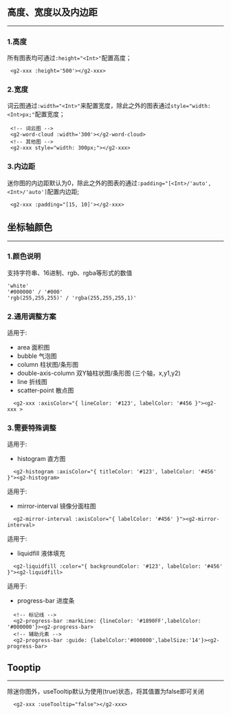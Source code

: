## 高度、宽度以及内边距
------
### 1.高度
所有图表均可通过`:height="<Int>"`配置高度；
```vue
 <g2-xxx :height='500'></g2-xxx>
```
### 2.宽度
词云图通过`:width="<Int>"`来配置宽度，除此之外的图表通过`style="width: <Int>px;"`配置宽度；
```vue
 <!-- 词云图 -->
 <g2-word-cloud :width='300'></g2-word-cloud>
 <!-- 其他图 -->
 <g2-xxx style="width: 300px;"></g2-xxx>
```
### 3.内边距
迷你图的内边距默认为0，除此之外的图表的通过`:padding="[<Int>/'auto', <Int>/'auto']`配置内边距;
```vue
 <g2-xxx :padding="[15, 10]'></g2-xxx>
```

## 坐标轴颜色
------
### 1.颜色说明
支持字符串、16进制、rgb、rgba等形式的数值
``````other
'white'
'#000000' / '#000'
'rgb(255,255,255)' / 'rgba(255,255,255,1)'
``````

### 2.通用调整方案
适用于: 
* area 面积图
* bubble 气泡图
* column 柱状图/条形图
* double-axis-column  双Y轴柱状图/条形图 (三个轴，x,y1,y2)
* line 折线图
* scatter-point 散点图

```vue
  <g2-xxx :axisColor="{ lineColor: '#123', labelColor: '#456 }"><g2-xxx >
```

### 3.需要特殊调整
适用于: 
* histogram 直方图

```vue
  <g2-histogram :axisColor="{ titleColor: '#123', labelColor: '#456' }"><g2-histogram>
```

适用于:
* mirror-interval 镜像分面柱图

```vue
  <g2-mirror-interval :axisColor="{ labelColor: '#456' }"><g2-mirror-interval>
```

适用于: 
* liquidfill 液体填充 

```vue
  <g2-liquidfill :color="{ backgroundColor: '#123', labelColor: '#456' }"><g2-liquidfill>
```

适用于:
* progress-bar 进度条 

```vue
  <!-- 标记线 -->
  <g2-progress-bar :markLine: {lineColor: '#1890FF',labelColor: '#000000'}><g2-progress-bar>
  <!-- 辅助元素 -->
  <g2-progress-bar :guide: {labelColor:'#000000',labelSize:'14'}><g2-progress-bar>
```

## Tooptip
------
除迷你图外，useTooltip默认为使用(true)状态，将其值置为false即可关闭
```vue
  <g2-xxx :useTooltip="false"></g2-xxx>
```